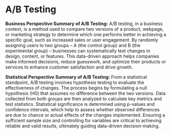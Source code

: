 # A/B Testing

**Business Perspective Summary of A/B Testing:**
A/B testing, in a business context, is a method used to compare two versions of a product, webpage, or marketing strategy to determine which one performs better in achieving a specific goal, such as increased sales or user engagement. By randomly assigning users to two groups – A (the control group) and B (the experimental group) – businesses can systematically test changes in design, content, or features. This data-driven approach helps companies make informed decisions, reduce guesswork, and optimize their products or services to enhance customer satisfaction and drive growth.

**Statistical Perspective Summary of A/B Testing:**
From a statistical standpoint, A/B testing involves hypothesis testing to evaluate the effectiveness of changes. The process begins by formulating a null hypothesis (H0) that assumes no difference between the two versions. Data collected from both groups are then analyzed to calculate key metrics and test statistics. Statistical significance is determined using p-values and confidence intervals, which help to assess whether observed differences are due to chance or actual effects of the changes implemented. Ensuring a sufficient sample size and controlling for variables are critical to achieving reliable and valid results, ultimately guiding data-driven decision-making.
